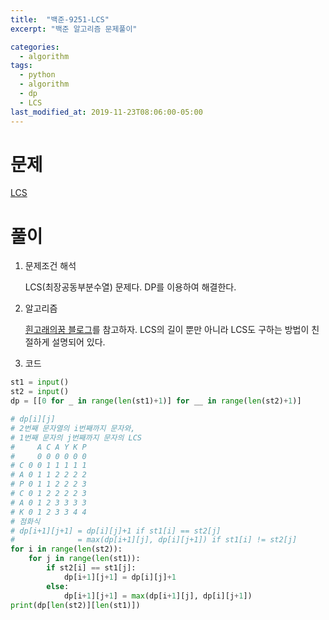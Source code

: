 ```yaml
---
title:  "백준-9251-LCS"
excerpt: "백준 알고리즘 문제풀이"

categories:
  - algorithm
tags:
  - python
  - algorithm
  - dp
  - LCS
last_modified_at: 2019-11-23T08:06:00-05:00
---
```


# 문제

[LCS](https://www.acmicpc.net/problem/9251)


# 풀이

1. 문제조건 해석

    LCS(최장공동부분수열) 문제다. DP를 이용하여 해결한다.


2. 알고리즘

    [흰고래의꿈 블로그](https://twinw.tistory.com/126)를 참고하자. LCS의 길이 뿐만 아니라 LCS도 구하는 방법이 친절하게 설명되어 있다.

3. 코드

```python
st1 = input()
st2 = input()
dp = [[0 for _ in range(len(st1)+1)] for __ in range(len(st2)+1)]

# dp[i][j]
# 2번째 문자열의 i번째까지 문자와, 
# 1번째 문자의 j번째까지 문자의 LCS
#     A C A Y K P
#     0 0 0 0 0 0
# C 0 0 1 1 1 1 1
# A 0 1 1 2 2 2 2
# P 0 1 1 2 2 2 3
# C 0 1 2 2 2 2 3
# A 0 1 2 3 3 3 3 
# K 0 1 2 3 3 4 4
# 점화식
# dp[i+1][j+1] = dp[i][j]+1 if st1[i] == st2[j]
#              = max(dp[i+1][j], dp[i][j+1]) if st1[i] != st2[j]
for i in range(len(st2)):
    for j in range(len(st1)):
        if st2[i] == st1[j]:
            dp[i+1][j+1] = dp[i][j]+1
        else:
            dp[i+1][j+1] = max(dp[i+1][j], dp[i][j+1])
print(dp[len(st2)][len(st1)])
```